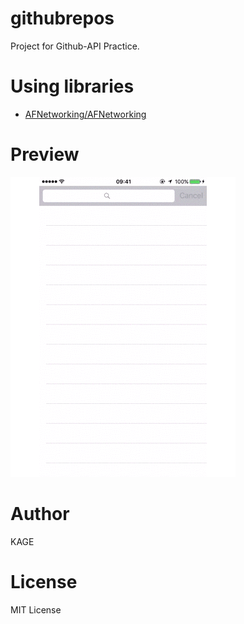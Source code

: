 # githubrepos
Project for Github-API Practice.

# Using libraries
* [AFNetworking/AFNetworking](https://github.com/AFNetworking/AFNetworking)

# Preview
![preview](gif/githubrepos_preview.gif)

# Author
KAGE

# License
MIT License
